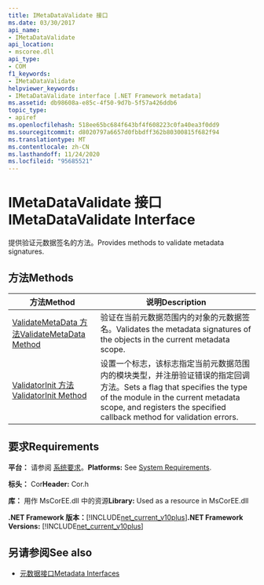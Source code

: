 ```yaml
---
title: IMetaDataValidate 接口
ms.date: 03/30/2017
api_name:
- IMetaDataValidate
api_location:
- mscoree.dll
api_type:
- COM
f1_keywords:
- IMetaDataValidate
helpviewer_keywords:
- IMetaDataValidate interface [.NET Framework metadata]
ms.assetid: db98608a-e85c-4f50-9d7b-5f57a426ddb6
topic_type:
- apiref
ms.openlocfilehash: 518ee65bc684f643bf4f608223c0fa40ea3f0dd9
ms.sourcegitcommit: d8020797a6657d0fbbdff362b80300815f682f94
ms.translationtype: MT
ms.contentlocale: zh-CN
ms.lasthandoff: 11/24/2020
ms.locfileid: "95685521"
---
```

# <a name="imetadatavalidate-interface"></a><span data-ttu-id="27e60-102">IMetaDataValidate 接口</span><span class="sxs-lookup"><span data-stu-id="27e60-102">IMetaDataValidate Interface</span></span>

<span data-ttu-id="27e60-103">提供验证元数据签名的方法。</span><span class="sxs-lookup"><span data-stu-id="27e60-103">Provides methods to validate metadata signatures.</span></span>  
  
## <a name="methods"></a><span data-ttu-id="27e60-104">方法</span><span class="sxs-lookup"><span data-stu-id="27e60-104">Methods</span></span>  
  
|<span data-ttu-id="27e60-105">方法</span><span class="sxs-lookup"><span data-stu-id="27e60-105">Method</span></span>|<span data-ttu-id="27e60-106">说明</span><span class="sxs-lookup"><span data-stu-id="27e60-106">Description</span></span>|  
|------------|-----------------|  
|[<span data-ttu-id="27e60-107">ValidateMetaData 方法</span><span class="sxs-lookup"><span data-stu-id="27e60-107">ValidateMetaData Method</span></span>](imetadatavalidate-validatemetadata-method.md)|<span data-ttu-id="27e60-108">验证在当前元数据范围内的对象的元数据签名。</span><span class="sxs-lookup"><span data-stu-id="27e60-108">Validates the metadata signatures of the objects in the current metadata scope.</span></span>|  
|[<span data-ttu-id="27e60-109">ValidatorInit 方法</span><span class="sxs-lookup"><span data-stu-id="27e60-109">ValidatorInit Method</span></span>](imetadatavalidate-validatorinit-method.md)|<span data-ttu-id="27e60-110">设置一个标志，该标志指定当前元数据范围内的模块类型，并注册验证错误的指定回调方法。</span><span class="sxs-lookup"><span data-stu-id="27e60-110">Sets a flag that specifies the type of the module in the current metadata scope, and registers the specified callback method for validation errors.</span></span>|  
  
## <a name="requirements"></a><span data-ttu-id="27e60-111">要求</span><span class="sxs-lookup"><span data-stu-id="27e60-111">Requirements</span></span>  

 <span data-ttu-id="27e60-112">**平台：** 请参阅 [系统要求](../../get-started/system-requirements.md)。</span><span class="sxs-lookup"><span data-stu-id="27e60-112">**Platforms:** See [System Requirements](../../get-started/system-requirements.md).</span></span>  
  
 <span data-ttu-id="27e60-113">**标头：** Cor</span><span class="sxs-lookup"><span data-stu-id="27e60-113">**Header:** Cor.h</span></span>  
  
 <span data-ttu-id="27e60-114">**库：** 用作 MsCorEE.dll 中的资源</span><span class="sxs-lookup"><span data-stu-id="27e60-114">**Library:** Used as a resource in MsCorEE.dll</span></span>  
  
 <span data-ttu-id="27e60-115">**.NET Framework 版本：**[!INCLUDE[net_current_v10plus](../../../../includes/net-current-v10plus-md.md)]</span><span class="sxs-lookup"><span data-stu-id="27e60-115">**.NET Framework Versions:** [!INCLUDE[net_current_v10plus](../../../../includes/net-current-v10plus-md.md)]</span></span>  
  
## <a name="see-also"></a><span data-ttu-id="27e60-116">另请参阅</span><span class="sxs-lookup"><span data-stu-id="27e60-116">See also</span></span>

- [<span data-ttu-id="27e60-117">元数据接口</span><span class="sxs-lookup"><span data-stu-id="27e60-117">Metadata Interfaces</span></span>](metadata-interfaces.md)
